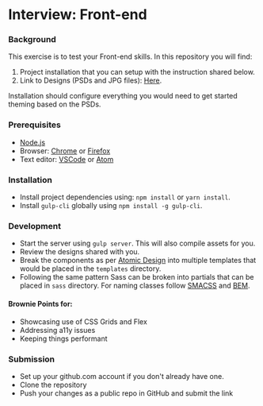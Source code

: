 # Interview: Front-end

### Background

This exercise is to test your Front-end skills. In this repository you will find:

1.  Project installation that you can setup with the instruction
    shared below.
2.  Link to Designs (PSDs and JPG files): [Here](https://drive.google.com/drive/folders/1fCEq4JLqH5taSY21VS5vm3AjkOhOlVeH?usp=sharing).

Installation should configure everything you would need to get started theming based on the PSDs.

### Prerequisites

- [Node.js](https://nodejs.org/en/)
- Browser: [Chrome](https://www.google.com/chrome/) or [Firefox](https://www.mozilla.org/en-US/firefox/new/)
- Text editor: [VSCode](https://code.visualstudio.com/) or [Atom](https://atom.io/)

### Installation

- Install project dependencies using: `npm install` or `yarn install`.
- Install `gulp-cli` globally using `npm install -g gulp-cli`.

### Development

- Start the server using `gulp server`. This will also compile assets for you.
- Review the designs shared with you.
- Break the components as per [Atomic Design](http://bradfrost.com/blog/post/atomic-web-design/)
  into multiple templates that would be placed in the `templates` directory.
- Following the same pattern Sass can be broken into partials that can be placed in `sass` directory. For naming classes follow [SMACSS](https://smacss.com/) and [BEM](http://getbem.com/).

#### Brownie Points for:

- Showcasing use of CSS Grids and Flex
- Addressing a11y issues
- Keeping things performant

### Submission
* Set up your github.com account if you don't already have one.
* Clone the repository
* Push your changes as a public repo in GitHub and submit the link
